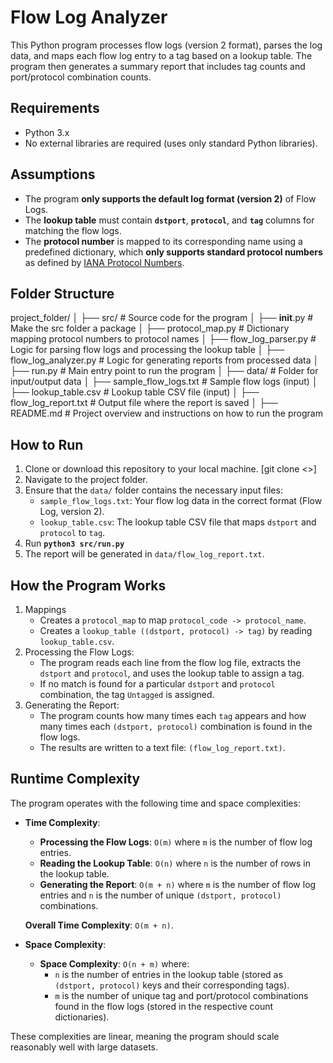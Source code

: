 # Flow Log Analyzer

This Python program processes flow logs (version 2 format), parses the log data, and maps each flow log entry to a tag based on a lookup table. The program then generates a summary report that includes tag counts and port/protocol combination counts.

## Requirements

- Python 3.x
- No external libraries are required (uses only standard Python libraries).

## Assumptions

- The program **only supports the default log format (version 2)** of Flow Logs.
- The **lookup table** must contain **`dstport`**, **`protocol`**, and **`tag`** columns for matching the flow logs.
- The **protocol number** is mapped to its corresponding name using a predefined dictionary, which **only supports standard protocol numbers** as defined by [IANA Protocol Numbers](https://www.iana.org/assignments/protocol-numbers/protocol-numbers.xhtml).

## Folder Structure

project_folder/
│
├── src/ # Source code for the program
│ ├── **init**.py # Make the src folder a package
│ ├── protocol_map.py # Dictionary mapping protocol numbers to protocol names
│ ├── flow_log_parser.py # Logic for parsing flow logs and processing the lookup table
│ ├── flow_log_analyzer.py # Logic for generating reports from processed data
│ ├── run.py # Main entry point to run the program
│
├── data/ # Folder for input/output data
│ ├── sample_flow_logs.txt # Sample flow logs (input)
│ ├── lookup_table.csv # Lookup table CSV file (input)
│ ├── flow_log_report.txt # Output file where the report is saved
│
├── README.md # Project overview and instructions on how to run the program

## How to Run

1. Clone or download this repository to your local machine. [git clone <>]
2. Navigate to the project folder.
3. Ensure that the `data/` folder contains the necessary input files:
   - `sample_flow_logs.txt`: Your flow log data in the correct format (Flow Log, version 2).
   - `lookup_table.csv`: The lookup table CSV file that maps `dstport` and `protocol` to `tag`.
4. Run **`python3 src/run.py`**
5. The report will be generated in `data/flow_log_report.txt`.

## How the Program Works

1. Mappings
   - Creates a `protocol_map` to map `protocol_code -> protocol_name`.
   - Creates a `lookup_table ((dstport, protocol) -> tag)` by reading `lookup_table.csv`.
2. Processing the Flow Logs:
   - The program reads each line from the flow log file, extracts the `dstport` and `protocol`, and uses the lookup table to assign a tag.
   - If no match is found for a particular `dstport` and `protocol` combination, the tag `Untagged` is assigned.
3. Generating the Report:
   - The program counts how many times each `tag` appears and how many times each `(dstport, protocol)` combination is found in the flow logs.
   - The results are written to a text file: `(flow_log_report.txt)`.

## Runtime Complexity

The program operates with the following time and space complexities:

- **Time Complexity**:

  - **Processing the Flow Logs**: `O(m)` where `m` is the number of flow log entries.
  - **Reading the Lookup Table**: `O(n)` where `n` is the number of rows in the lookup table.
  - **Generating the Report**: `O(m + n)` where `m` is the number of flow log entries and `n` is the number of unique `(dstport, protocol)` combinations.

  **Overall Time Complexity**: `O(m + n)`.

- **Space Complexity**:
  - **Space Complexity**: `O(n + m)` where:
    - `n` is the number of entries in the lookup table (stored as `(dstport, protocol)` keys and their corresponding tags).
    - `m` is the number of unique tag and port/protocol combinations found in the flow logs (stored in the respective count dictionaries).

These complexities are linear, meaning the program should scale reasonably well with large datasets.
